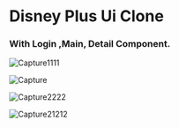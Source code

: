 # Disney Plus Ui Clone

### With Login ,Main, Detail Component.


![Capture1111](https://user-images.githubusercontent.com/93881028/198877850-13354d31-7329-45b1-9376-7e26a39f2583.PNG)

![Capture](https://user-images.githubusercontent.com/93881028/198877535-5a3ca8d9-ff87-40d2-904b-0269d0bfc93e.PNG)



![Capture2222](https://user-images.githubusercontent.com/93881028/198877698-075cdcfa-4fab-470e-9e58-5ca132be3d39.PNG)



![Capture21212](https://user-images.githubusercontent.com/93881028/198877819-578c60fb-e579-4925-9072-95d1d2f4b13f.PNG)
